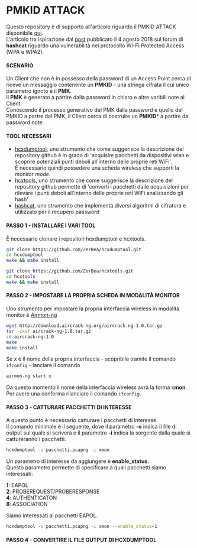 # PMKID ATTACK

Questo repository è di supporto all'articolo riguardo il PMKID ATTACK disponibile [qui](https://medium.com/@mariocuomo/pmkid-attack-parte-1-9ae5433ea85e).<br>
L'articolo tra ispirazione dal [post](https://hashcat.net/forum/thread-7717.html) pubblicato il 4 agosto 2018 sul forum di **hashcat** riguardo una vulnerabilità nel protocollo Wi-Fi Protected Access (WPA e WPA2).


#### SCENARIO
Un Client che non è in possesso della password di un Access Point cerca di riceve un messaggio contenente un **PMKID** - una stringa cifrata il cui unico parametro ignoto è il **PMK**.<br>
Il **PMK** è generato a partire dalla password in chiaro e altre varibili note al Client.<br>
Conoscendo il processo generativo del PMK dalla password e quello del PMKID a partre dal PMK, il Client cerca di costruire un **PMKID*** a partire da password note.


#### TOOL NECESSARI
- [hcxdumptool](https://github.com/ZerBea/hcxdumptool), uno strumento che come suggerisce la descrizione del repository github è in grado di 'acquisire pacchetti da dispositivi wlan e scoprire potenziali punti deboli all'interno delle proprie reti WiFi'.<br>
È necessario quindi possedere una scheda wireless che supporti la _monitor mode_.
- [hcxtools](https://github.com/ZerBea/hcxtools), uno strumento che come suggerisce la descrizione del repository github permette di 'converti i pacchetti dalle acquisizioni per rilevare i punti deboli all'interno delle proprie reti WiFi analizzando gli hash'
- [hashcat](https://hashcat.net/hashcat/), uno strumento che implementa diversi algoritmi di cifratura e utilizzato per il recupero password


#### PASSO 1 - INSTALLARE I VARI TOOL
È necessario clonare i repositori hcxdumptool e hcxtools.
```Bash
git clone https://github.com/ZerBea/hcxdumptool.git
cd hcxdumptool
make && make install

git clone https://github.com/ZerBea/hcxtools.git
cd hcxtools
make && make install
```

#### PASSO 2 - IMPOSTARE LA PROPRIA SCHEDA IN MODALITÀ MONITOR
Uno strumento per impostare la propria interfaccia wireless in modalità monitor è [Airmon-ng](https://aircrack-ng.org/doku.php?id=it:install_aircrack)
```Bash
wget http://download.aircrack-ng.org/aircrack-ng-1.0.tar.gz
tar -zxvf aircrack-ng-1.0.tar.gz
cd aircrack-ng-1.0
make
make install
```

Se x è il nome della propria interfaccia - scopribile tramite il comando ```ifconfig``` - lanciare il comando 
```Bash
airmon-ng start x
```
Da questo momento il nome della interfaccia wireless avrà la forma x**mon**.<br>
Per avere una conferma rilanciare il comando ```ifconfig```.



#### PASSO 3 - CATTURARE PACCHETTI DI INTERESSE
A questo punto è necessario catturare i pacchetti di interesse.<br>
Il comando minimale è il seguente, dove il parametro **-o** indica il file di output sul quale si scriverà e il parametro **-i** indica la sorgente dalla quale si cattureranno i pacchetti.

```Bash
hcxdumptool -o pacchetti.pcapng -i xmon 
```

Un parametro di interesse da aggiungere è **enable_status**.<br>
Questo parametro permette di specificare a quali pacchetti siamo interessati:<br>

**1**: EAPOL<br>
**2**: PROBEREQUEST/PROBERESPONSE<br>
**4**: AUTHENTICATON<br>
**8**: ASSOCIATION<br>

Siamo interessati ai pacchetti EAPOL.

```Bash
hcxdumptool -o pacchetti.pcapng -i xmon --enable_status=1
```



#### PASSO 4 - CONVERTIRE IL FILE OUTPUT DI HCXDUMPTOOL









